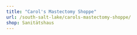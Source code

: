 ```yaml
---
title: "Carol's Mastectomy Shoppe"
url: /south-salt-lake/carols-mastectomy-shoppe/
shop: Sanitätshaus
---
```

